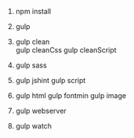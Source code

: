
<!-- dev2222222===11111 -->

<!-- 安装项目所需依赖模块 -->
1. npm install 
<!-- 默认先执行gulp命令：
·····清空dist文件内容，编译sass,javascript 打包压缩 
·····gulp.task('default',['clean','sass','script'])
-->
2. gulp 

<!-- 命令3：清空dist文件夹 -->
3. gulp clean  
	gulp cleanCss
	gulp cleanScript

<!-- 命令4：编译sass -->
4. gulp sass

<!-- 命令5：
.....gulp jshint 检查js语法
.....gulp script 编译script 
-->
5. gulp jshint
	gulp script

<!-- 命令6：压缩文件
.....gulp html 压缩html
		htmlOpts = {
        removeComments: true,  // 移除注释
        collapseWhitespace: true,  // 移除空格
        collapseBooleanAttributes: true,//省略布尔属性的值 <input checked="true"/> ==> <input />
        removeEmptyAttributes: true,//删除所有空格作属性值 <input id="" /> ==> <input />
        removeScriptTypeAttributes: true,//删除<script>的type="text/javascript"
        removeStyleLinkTypeAttributes: true,//删除<style>和<link>的type="text/css"
        minifyJS: true,//压缩页面JS
        minifyCSS: true//压缩页面CSS
      };
.....gulp fontmin 压缩iconfont字体文件
.....gulp image 压缩图片文件
 -->
6. gulp html
	gulp fontmin
	gulp image

<!-- 命令7：启动本地服务 -->
7. gulp webserver

<!-- 命令8：gulp watch 时时监听文件变化 
	默认设置的是时时监听sass和script的发生变化时，自动编译压缩生成目标文件
-->
8. gulp watch 
